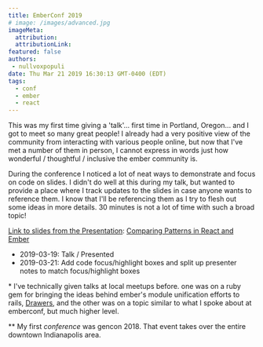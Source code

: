 ```yaml
---
title: EmberConf 2019
# image: /images/advanced.jpg
imageMeta:
  attribution:
  attributionLink:
featured: false
authors:
 - nullvoxpopuli
date: Thu Mar 21 2019 16:30:13 GMT-0400 (EDT)
tags:
  - conf
  - ember
  - react
---
```


This was my first time giving a 'talk'... first time in Portland, Oregon... and I got to meet so many great people! I already had a very positive view of the community from interacting with various people online, but now that I've met a number of them in person, I cannot express in words just how wonderful / thoughtful / inclusive the ember community is.

During the conference I noticed a lot of neat ways to demonstrate and focus on code on slides. I didn't do well at this during my talk, but wanted to provide a place where I track updates to the slides in case anyone wants to reference them. I know that I'll be referencing them as I try to flesh out some ideas in more details. 30 minutes is not a lot of time with such a broad topic!

[Link to slides from the Presentation](https://docs.google.com/presentation/d/1ZkFy4JEG8II7OK_rNLGI8M83jjqWFLkJUmKsr4tSY5I/edit?usp=sharing): [Comparing Patterns in React and Ember](https://docs.google.com/presentation/d/1ZkFy4JEG8II7OK_rNLGI8M83jjqWFLkJUmKsr4tSY5I/edit?usp=sharing)

 - 2019-03-19: Talk / Presented
 - 2019-03-21: Add code focus/highlight boxes and split up presenter notes to match focus/highlight boxes




\* I've technically given talks at local meetups before.
one was on a ruby gem for bringing the ideas behind ember's module unification efforts to rails, [Drawers](https://github.com/nullvoxpopuli/drawers), and the other was on a topic similar to what I spoke about at emberconf, but much higher level.

\*\* My first _conference_ was gencon 2018. That event takes over the entire downtown Indianapolis area.
